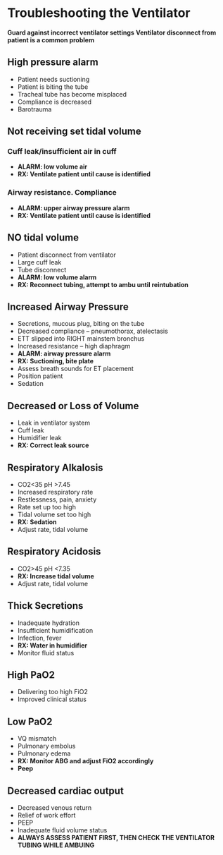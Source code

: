 # Troubleshooting the Ventilator
**Guard against incorrect ventilator settings**
**Ventilator disconnect from patient is a common problem**

## High pressure alarm
* Patient needs suctioning
* Patient is biting the tube
* Tracheal tube has become misplaced
* Compliance is decreased
* Barotrauma

## Not receiving set tidal volume
### Cuff leak/insufficient air in cuff
* **ALARM: low volume air**
* **RX: Ventilate patient until cause is identified**

### Airway resistance. Compliance
* **ALARM: upper airway pressure alarm**
* **RX: Ventilate patient until cause is identified**

## NO tidal volume
* Patient disconnect from ventilator
* Large cuff leak
* Tube disconnect
* **ALARM: low volume alarm**
* **RX: Reconnect tubing, attempt to ambu until reintubation**

## Increased Airway Pressure
* Secretions, mucous plug, biting on the tube
* Decreased compliance – pneumothorax, atelectasis
* ETT slipped into RIGHT mainstem bronchus
* Increased resistance – high diaphragm
* **ALARM: airway pressure alarm**
* **RX: Suctioning, bite plate**
 * Assess breath sounds for ET placement
 * Position patient
 * Sedation

## Decreased or Loss of Volume
* Leak in ventilator system
* Cuff leak
* Humidifier leak
* **RX: Correct leak source**

## Respiratory Alkalosis
* CO2<35 pH >7.45
* Increased respiratory rate
* Restlessness, pain, anxiety
* Rate set up too high
* Tidal volume set too high
* **RX: Sedation**
 * Adjust rate, tidal volume

## Respiratory Acidosis
* CO2>45 pH <7.35
* **RX: Increase tidal volume**
 * Adjust rate, tidal volume

## Thick Secretions
* Inadequate hydration
* Insufficient humidification
* Infection, fever
* **RX: Water in humidifier**
 * Monitor fluid status

## High PaO2
* Delivering too high FiO2
* Improved clinical status
## Low PaO2
* VQ mismatch
* Pulmonary embolus
* Pulmonary edema
* **RX: Monitor ABG and adjust FiO2 accordingly**
 * **Peep**

## Decreased cardiac output
* Decreased venous return
* Relief of work effort
* PEEP
* Inadequate fluid volume status
* **ALWAYS ASSESS PATIENT FIRST, THEN CHECK THE VENTILATOR TUBING WHILE AMBUING**